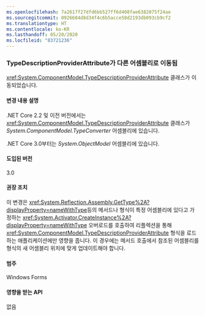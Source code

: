 ```yaml
---
ms.openlocfilehash: 7a2617f27dfd6bb527ff6d408fae6382075f24ae
ms.sourcegitcommit: 0926684d8d34f4c6b5acce58d2193db093cb9cf2
ms.translationtype: HT
ms.contentlocale: ko-KR
ms.lasthandoff: 05/20/2020
ms.locfileid: "83721236"
---
```

### <a name="typedescriptionproviderattribute-moved-to-another-assembly"></a>TypeDescriptionProviderAttribute가 다른 어셈블리로 이동됨

<xref:System.ComponentModel.TypeDescriptionProviderAttribute> 클래스가 이동되었습니다.

#### <a name="change-description"></a>변경 내용 설명

.NET Core 2.2 및 이전 버전에서는 <xref:System.ComponentModel.TypeDescriptionProviderAttribute> 클래스가 *System.ComponentModel.TypeConverter* 어셈블리에 있습니다.

.NET Core 3.0부터는 *System.ObjectModel* 어셈블리에 있습니다.

#### <a name="version-introduced"></a>도입된 버전

3.0

#### <a name="recommended-action"></a>권장 조치

이 변경은 <xref:System.Reflection.Assembly.GetType%2A?displayProperty=nameWithType>등의 메서드나 형식이 특정 어셈블리에 있다고 가정하는 <xref:System.Activator.CreateInstance%2A?displayProperty=nameWithType> 오버로드를 호출하여 리플렉션을 통해 <xref:System.ComponentModel.TypeDescriptionProviderAttribute> 형식을 로드하는 애플리케이션에만 영향을 줍니다. 이 경우에는 메서드 호출에서 참조된 어셈블리를 형식의 새 어셈블리 위치에 맞게 업데이트해야 합니다.

#### <a name="category"></a>범주

Windows Forms

#### <a name="affected-apis"></a>영향을 받는 API

없음

<!--

#### Affected APIs

- Not detectable via API analysis

-->
